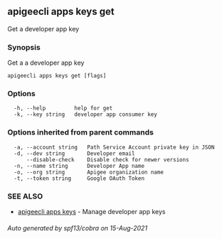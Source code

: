 ## apigeecli apps keys get

Get a developer app key

### Synopsis

Get a a developer app key

```
apigeecli apps keys get [flags]
```

### Options

```
  -h, --help         help for get
  -k, --key string   developer app consumer key
```

### Options inherited from parent commands

```
  -a, --account string   Path Service Account private key in JSON
  -d, --dev string       Developer email
      --disable-check    Disable check for newer versions
  -n, --name string      Developer App name
  -o, --org string       Apigee organization name
  -t, --token string     Google OAuth Token
```

### SEE ALSO

* [apigeecli apps keys](apigeecli_apps_keys.md)	 - Manage developer app keys

###### Auto generated by spf13/cobra on 15-Aug-2021
